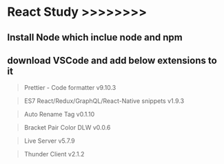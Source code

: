 #  React Study >>>>>>>>

## Install Node which inclue node and npm

## download VSCode and add below extensions to it

> Prettier - Code formatter  v9.10.3 

> ES7 React/Redux/GraphQL/React-Native snippets  v1.9.3 

> Auto Rename Tag  v0.1.10 

> Bracket Pair Color DLW  v0.0.6 

> Live Server  v5.7.9 

> Thunder Client  v2.1.2 
